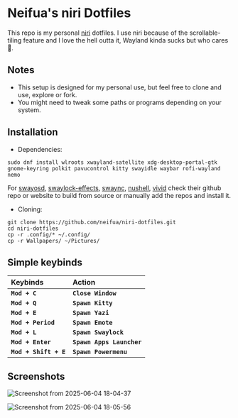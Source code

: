 # Neifua's niri Dotfiles

This repo is my personal [niri](https://github.com/YaLTeR/niri) dotfiles. I use niri because of the scrollable-tiling feature and I love the hell outta it, Wayland kinda sucks but who cares 🤷.

## Notes

- This setup is designed for my personal use, but feel free to clone and use, explore or fork.
- You might need to tweak some paths or programs depending on your system.

## Installation
- Dependencies:

```
sudo dnf install wlroots xwayland-satellite xdg-desktop-portal-gtk gnome-keyring polkit pavucontrol kitty swayidle waybar rofi-wayland nemo
```
For [swayosd](https://github.com/ErikReider/SwayOSD), [swaylock-effects](https://github.com/mortie/swaylock-effects), [swaync](https://github.com/ErikReider/SwayNotificationCenter), [nushell](https://www.nushell.sh/book/installation.html), [vivid](https://github.com/sharkdp/vivid) check their github repo or website to build from source or manually add the repos and install it.

- Cloning:

```
git clone https://github.com/neifua/niri-dotfiles.git
cd niri-dotfiles
cp -r .config/* ~/.config/
cp -r Wallpapers/ ~/Pictures/
```

## Simple keybinds
|**Keybinds**|**Action**|
|:-|:-|
|**`Mod + C`**|**`Close Window`**|
|**`Mod + Q`**|**`Spawn Kitty`**|
|**`Mod + E`**|**`Spawn Yazi`**|
|**`Mod + Period`**|**`Spawn Emote`**|
|**`Mod + L`**|**`Spawn Swaylock`**|
|**`Mod + Enter`**|**`Spawn Apps Launcher`**|
|**`Mod + Shift + E`**|**`Spawn Powermenu`**|

## Screenshots
![Screenshot from 2025-06-04 18-04-37](https://github.com/user-attachments/assets/0fe8f83b-25b1-4488-b50f-2eeac5778c85)

![Screenshot from 2025-06-04 18-05-56](https://github.com/user-attachments/assets/2a6cd08c-45e0-43e6-8423-8bbf2a0d8bcd)
